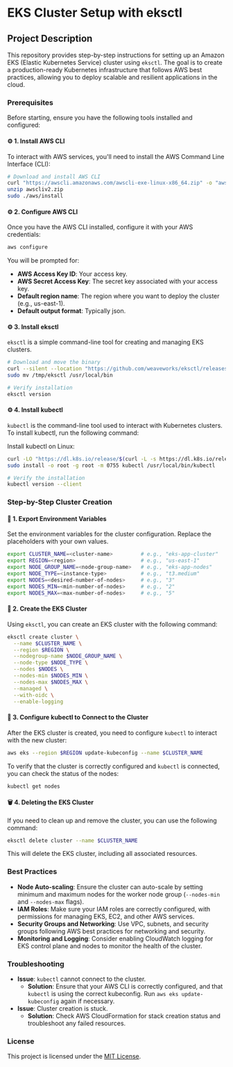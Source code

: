 # EKS Cluster Setup with eksctl

## Project Description
This repository provides step-by-step instructions for setting up an Amazon EKS (Elastic Kubernetes Service) cluster using `eksctl`. The goal is to create a production-ready Kubernetes infrastructure that follows AWS best practices, allowing you to deploy scalable and resilient applications in the cloud.

### Prerequisites

Before starting, ensure you have the following tools installed and configured:

#### ⚙️ 1. Install AWS CLI

To interact with AWS services, you'll need to install the AWS Command Line Interface (CLI):

```bash
# Download and install AWS CLI
curl "https://awscli.amazonaws.com/awscli-exe-linux-x86_64.zip" -o "awscliv2.zip"
unzip awscliv2.zip
sudo ./aws/install
```

#### ⚙️ 2. Configure AWS CLI

Once you have the AWS CLI installed, configure it with your AWS credentials:

```bash
aws configure
```

You will be prompted for:

* **AWS Access Key ID**: Your access key.
* **AWS Secret Access Key**: The secret key associated with your access key.
* **Default region name**: The region where you want to deploy the cluster (e.g., us-east-1).
* **Default output format**: Typically json.

#### ⚙️ 3. Install eksctl

`eksctl` is a simple command-line tool for creating and managing EKS clusters.

```bash
# Download and move the binary
curl --silent --location "https://github.com/weaveworks/eksctl/releases/latest/download/eksctl_$(uname -s)_amd64.tar.gz" | tar xz -C /tmp
sudo mv /tmp/eksctl /usr/local/bin

# Verify installation
eksctl version
```

#### ⚙️ 4. Install kubectl

`kubectl` is the command-line tool used to interact with Kubernetes clusters. To install kubectl, run the following command:

Install kubectl on Linux:

```bash
curl -LO "https://dl.k8s.io/release/$(curl -L -s https://dl.k8s.io/release/stable.txt)/bin/linux/amd64/kubectl"
sudo install -o root -g root -m 0755 kubectl /usr/local/bin/kubectl

# Verify the installation
kubectl version --client
```

### Step-by-Step Cluster Creation

#### 🚀 1. Export Environment Variables

Set the environment variables for the cluster configuration. Replace the placeholders with your own values.

```bash
export CLUSTER_NAME=<cluster-name>         # e.g., "eks-app-cluster"
export REGION=<region>                     # e.g., "us-east-1"
export NODE_GROUP_NAME=<node-group-name>   # e.g., "eks-app-nodes"
export NODE_TYPE=<instance-type>           # e.g., "t3.medium"
export NODES=<desired-number-of-nodes>     # e.g., "3"
export NODES_MIN=<min-number-of-nodes>     # e.g., "2"
export NODES_MAX=<max-number-of-nodes>     # e.g., "5"
```

#### 🚀 2. Create the EKS Cluster

Using `eksctl`, you can create an EKS cluster with the following command:

```bash
eksctl create cluster \
  --name $CLUSTER_NAME \
  --region $REGION \
  --nodegroup-name $NODE_GROUP_NAME \
  --node-type $NODE_TYPE \
  --nodes $NODES \
  --nodes-min $NODES_MIN \
  --nodes-max $NODES_MAX \
  --managed \
  --with-oidc \
  --enable-logging
```

#### 🔧 3. Configure kubectl to Connect to the Cluster

After the EKS cluster is created, you need to configure `kubectl` to interact with the new cluster:

```bash
aws eks --region $REGION update-kubeconfig --name $CLUSTER_NAME
```

To verify that the cluster is correctly configured and `kubectl` is connected, you can check the status of the nodes:

```bash
kubectl get nodes
```

#### 🗑️ 4. Deleting the EKS Cluster

If you need to clean up and remove the cluster, you can use the following command:

```bash
eksctl delete cluster --name $CLUSTER_NAME
```

This will delete the EKS cluster, including all associated resources.

### Best Practices

* **Node Auto-scaling**: Ensure the cluster can auto-scale by setting minimum and maximum nodes for the worker node group (`--nodes-min` and `--nodes-max` flags). 
* **IAM Roles**: Make sure your IAM roles are correctly configured, with permissions for managing EKS, EC2, and other AWS services. 
* **Security Groups and Networking**: Use VPC, subnets, and security groups following AWS best practices for networking and security. 
* **Monitoring and Logging**: Consider enabling CloudWatch logging for EKS control plane and nodes to monitor the health of the cluster.

### Troubleshooting 

* **Issue**: `kubectl` cannot connect to the cluster. 
    * **Solution**: Ensure that your AWS CLI is correctly configured, and that `kubectl` is using the correct kubeconfig. Run `aws eks update-kubeconfig` again if necessary. 
* **Issue**: Cluster creation is stuck. 
    * **Solution**: Check AWS CloudFormation for stack creation status and troubleshoot any failed resources.

### License

This project is licensed under the [MIT License](./LICENSE).